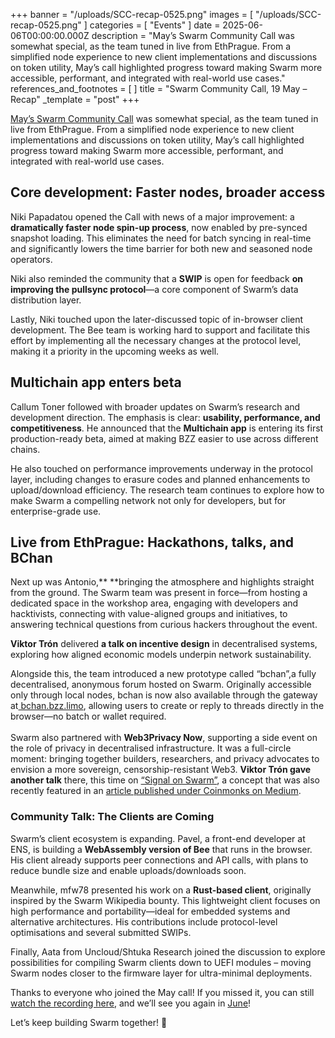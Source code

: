 +++
banner = "/uploads/SCC-recap-0525.png"
images = [ "/uploads/SCC-recap-0525.png" ]
categories = [ "Events" ]
date = 2025-06-06T00:00:00.000Z
description = "May’s Swarm Community Call was somewhat special, as the team tuned in live from EthPrague. From a simplified node experience to new client implementations and discussions on token utility, May’s call highlighted progress toward making Swarm more accessible, performant, and integrated with real-world use cases."
references_and_footnotes = [ ]
title = "Swarm Community Call, 19 May – Recap"
_template = "post"
+++

[May’s Swarm Community Call](https://x.com/i/broadcasts/1ynJOldpDgwxR) was somewhat special, as the team tuned in live from EthPrague. From a simplified node experience to new client implementations and discussions on token utility, May’s call highlighted progress toward making Swarm more accessible, performant, and integrated with real-world use cases.


## Core development: Faster nodes, broader access

Niki Papadatou opened the Call with news of a major improvement: a **dramatically faster node spin-up process**, now enabled by pre-synced snapshot loading. This eliminates the need for batch syncing in real-time and significantly lowers the time barrier for both new and seasoned node operators.

Niki also reminded the community that a **SWIP** is open for feedback **on improving the pullsync protocol**—a core component of Swarm’s data distribution layer.

Lastly, Niki touched upon the later-discussed topic of in-browser client development. The Bee team is working hard to support and facilitate this effort by implementing all the necessary changes at the protocol level, making it a priority in the upcoming weeks as well. 


## Multichain app enters beta

Callum Toner followed with broader updates on Swarm’s research and development direction. The emphasis is clear: **usability, performance, and competitiveness**. He announced that the **Multichain app** is entering its first production-ready beta, aimed at making BZZ easier to use across different chains.

He also touched on performance improvements underway in the protocol layer, including changes to erasure codes and planned enhancements to upload/download efficiency. The research team continues to explore how to make Swarm a compelling network not only for developers, but for enterprise-grade use.


## Live from EthPrague: Hackathons, talks, and BChan

Next up was Antonio,** **bringing the atmosphere and highlights straight from the ground. The Swarm team was present in force—from hosting a dedicated space in the workshop area, engaging with developers and hacktivists, connecting with value-aligned groups and initiatives, to answering technical questions from curious hackers throughout the event.

**Viktor Trón** delivered **a talk on incentive design** in decentralised systems, exploring how aligned economic models underpin network sustainability. 

Alongside this, the team introduced a new prototype called “bchan”,a fully decentralised, anonymous forum hosted on Swarm. Originally accessible only through local nodes, bchan is now also available through the gateway at[ bchan.bzz.limo](https://bchan.bzz.limo), allowing users to create or reply to threads directly in the browser—no batch or wallet required. \
 \
Swarm also partnered with **Web3Privacy Now**, supporting a side event on the role of privacy in decentralised infrastructure. It was a full-circle moment: bringing together builders, researchers, and privacy advocates to envision a more sovereign, censorship-resistant Web3. **Viktor Trón gave another talk** there, this time on [“Signal on Swarm”](https://swarmstream.eth.limo/#/watch/video/77dcb8bea23381b380b6c1017c68e87b1b1badec/0c1fa446-6268-4b98-818d-69e5e67a9c3e), a concept that was also recently featured in an [article published under Coinmonks on Medium](https://medium.com/coinmonks/signal-on-swarm-798ee0ba0346).  


### **Community Talk: The Clients are Coming**

Swarm’s client ecosystem is expanding. Pavel, a front-end developer at ENS, is building a **WebAssembly version of Bee** that runs in the browser. His client already supports peer connections and API calls, with plans to reduce bundle size and enable uploads/downloads soon.

Meanwhile, mfw78 presented his work on a **Rust-based client**, originally inspired by the Swarm Wikipedia bounty. This lightweight client focuses on high performance and portability—ideal for embedded systems and alternative architectures. His contributions include protocol-level optimisations and several submitted SWIPs.

Finally, Aata from Uncloud/Shtuka Research joined the discussion to explore possibilities for compiling Swarm clients down to UEFI modules – moving Swarm nodes closer to the firmware layer for ultra-minimal deployments.

Thanks to everyone who joined the May call! If you missed it, you can still[ watch the recording here](https://x.com/i/broadcasts/1ynJOldpDgwxR), and we’ll see you again in [June](https://www.addevent.com/event/vx25771569)!

Let’s keep building Swarm together! 🐝
